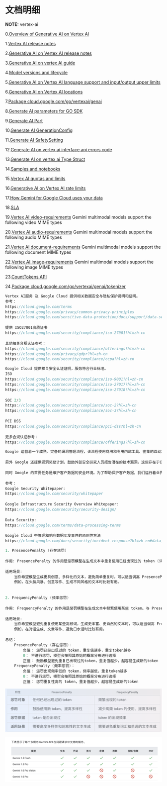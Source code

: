 # 文档明细

**NOTE:** vertex-ai

0.[Overview of Generative AI on Vertex AI](https://cloud.google.com/vertex-ai/generative-ai/docs)

1.[Vertex AI release notes](https://cloud.google.com/vertex-ai/generative-ai/docs/release-notes)

2.[Generative AI on Vertex AI release notes](https://cloud.google.com/vertex-ai/generative-ai/docs/release-notes-archive)

3.[Generative AI on vertex AI guide](https://cloud.google.com/vertex-ai/generative-ai/docs/model-reference/inference)

4.[Model versions and lifecycle](https://cloud.google.com/vertex-ai/generative-ai/docs/learn/model-versions)

5.[Generative AI on Vertex AI language support and input/output upper limits ](https://cloud.google.com/vertex-ai/generative-ai/docs/learn/models?hl=zh-cn#gemini-models)

6.[Generative AI on Vertex AI locations](https://cloud.google.com/vertex-ai/generative-ai/docs/learn/locations#middle-east)

7.[Package cloud.google.com/go/vertexai/genai](https://cloud.google.com/vertex-ai/generative-ai/docs/reference/go/latest/genai#cloud_google_com_go_vertexai_genai_Client_CreateCachedContent)

8.[Generate AI parameters for GO SDK](https://cloud.google.com/vertex-ai/generative-ai/docs/reference/rpc/google.cloud.aiplatform.v1#google.cloud.aiplatform.v1.GenerateContentResponse)

9.[Generate AI Part](//https://cloud.google.com/vertex-ai/generative-ai/docs/reference/rpc/google.cloud.aiplatform.v1#google.cloud.aiplatform.v1.Part)

10.[Generate AI GenerationConfig](https://cloud.google.com/vertex-ai/generative-ai/docs/reference/rpc/google.cloud.aiplatform.v1#google.cloud.aiplatform.v1.GenerationConfig)

11.[Generate AI SafetySetting](https://cloud.google.com/vertex-ai/generative-ai/docs/model-reference/inference#safetysetting)

12.[Generate AI on vertex ai interface api errors code](https://cloud.google.com/vertex-ai/generative-ai/docs/model-reference/api-errors)

13.[Generate AI on vertex ai Type Struct](https://cloud.google.com/go/docs/reference/cloud.google.com/go/ai/latest/generativelanguage/apiv1/generativelanguagepb#variables)

14.[Samples and notebooks](https://cloud.google.com/vertex-ai/generative-ai/docs/samples/generativeaionvertexai-stream-multimodality-basic)

15.[Vertex AI quotas and limits](https://cloud.google.com/vertex-ai/docs/quotas)

16.[Generative AI on Vertex AI rate limits](https://cloud.google.com/vertex-ai/generative-ai/docs/quotas)

17.[How Gemini for Google Cloud uses your data](https://cloud.google.com/gemini/docs/discover/data-governance)

18.[SLA](https://cloud.google.com/vertex-ai/sla?hl=en)

19.[Vertex AI video-requirements](https://cloud.google.com/vertex-ai/generative-ai/docs/multimodal/video-understanding#video-requirements) Gemini multimodal models support the following video MIME types

20.[Vertex AI audio-requirements](https://cloud.google.com/vertex-ai/generative-ai/docs/multimodal/audio-understanding#audio-requirements) Gemini multimodal models support the following audio MIME types

21.[Vertex AI document-requirements](https://cloud.google.com/vertex-ai/generative-ai/docs/multimodal/document-understanding#document-requirements) Gemini multimodal models support the following document MIME types

22.[Vertex AI image-requirements](https://cloud.google.com/vertex-ai/generative-ai/docs/multimodal/image-understanding#image-requirements) Gemini multimodal models support the following image MIME types

23.[CountTokens API](https://cloud.google.com/vertex-ai/generative-ai/docs/model-reference/count-tokens#curl)

24.[Package cloud.google.com/go/vertexai/genai/tokenizer](https://cloud.google.com/vertex-ai/generative-ai/docs/reference/go/latest/genai/tokenizer)


```go
Vertex AI服务 及 Google Cloud 提供相关数据安全与隐私保护说明和证明。
参考：
https://cloud.google.com/terms
https://cloud.google.com/privacy/common-privacy-principles
https://cloud.google.com/sensitive-data-protection/docs/support/data-security?hl=zh-cn

提供 ISO27001资质证书
https://cloud.google.com/security/compliance/iso-27001?hl=zh-cn

其他相关合规认证参考：
https://cloud.google.com/security/compliance/offerings?hl=zh-cn
https://cloud.google.com/privacy/gdpr?hl=zh-cn
https://cloud.google.com/security/compliance/ccpa?hl=zh-cn
```

```go
Google Cloud 提供相关安全认证证明，服务符合行业标准。
ISO
https://cloud.google.com/security/compliance/iso-9001?hl=zh-cn
https://cloud.google.com/security/compliance/iso-27017?hl=zh-cn
https://cloud.google.com/security/compliance/iso-27018?hl=zh-cn

SOC 2/3
https://cloud.google.com/security/compliance/soc-2?hl=zh-cn
https://cloud.google.com/security/compliance/soc-3?hl=zh-cn

PCI DSS
https://cloud.google.com/security/compliance/pci-dss?hl=zh-cn

更多合规认证参考：
https://cloud.google.com/security/compliance/offerings?hl=zh-cn
```

```go
Google 运营着一个成熟、完备的漏洞管理流程，该流程使用商用和专用内部工具、密集的自动和手动渗透工作、质量保证流程、软件安全审查和外部审计的组合来主动扫描安全威胁。漏洞管理团队负责跟踪和跟进漏洞。一旦发现需要修复的漏洞，就会记录下来，根据严重程度确定优先级，并指定所有者。漏洞管理团队会跟踪此类问题并经常跟进，直到他们能够确认问题已得到修复。Google 还与安全研究社区的成员保持联系并进行交流，以跟踪 Google 服务和开源工具中报告的问题。

另外 Google 还提供漏洞奖励计划，鼓励外部安全研究人员报告潜在的技术漏洞。这些存在于归 Google 所有的浏览器扩展程序、移动应用和 Web 应用中的漏洞，可能会影响用户数据机密性或完整性，因此 Google 鼓励此类报告并给予奖金作为奖励。

同时 Google 的首要任务是维护客户数据的安全环境。为了帮助保护客户数据，我们运行着业界领先的信息安全操作系统，该操作流程结合了严格的流程、专家级突发事件响应团队以及多层信息安全和隐私基础架构。

参考：
Google Security Whitepaper:
https://cloud.google.com/security/whitepaper

Google Infrastructure Security Overview Whitepaper:
https://cloud.google.com/security/security-design/

Data Security:
https://cloud.google.com/terms/data-processing-terms

Google Cloud 中管理和响应数据突发事件的原则性方法
https://cloud.google.com/docs/security/incident-response?hl=zh-cn#data_incident_response_process_2

```

```go
1. PresencePenalty (存在惩罚)

作用: PresencePenalty 的作用是惩罚模型在生成文本中重复使用已经出现过的 token (词或子词)。它鼓励模型尝试使用新的、之前未出现过的 token，从而提高文本的多样性。

适用场景:
    当你希望模型生成更具创意、多样化的文本，避免简单重复时，可以适当调高 PresencePenalty 的值。
    例如，在头脑风暴、创意写作、生成不同风格的文本时比较有用。


2. FrequencyPenalty (频率惩罚)

作用: FrequencyPenalty 的作用是惩罚模型在生成文本中频繁使用某些 token。与 PresencePenalty 不同，它关注的是 token 出现的次数，而不是是否出现过。它鼓励模型减少高频词的使用，从而提高文本的多样性。

适用场景:
    当你希望模型避免重复使用某些高频词，生成更丰富、更自然的文本时，可以适当调高 FrequencyPenalty 的值。
    例如，在对话生成、文章写作、避免口水话时比较有用。

总结：
    PresencePenalty (存在惩罚)：
        负值： 惩罚已经出现过的 token，重复值越多，重复token越多
        0： 不进行惩罚，模型会按照其原始的概率分布进行选择
        正值： 鼓励模型避免重复已出现过的token，重复值越少，越容易生成新的token
    FrequencyPenalty (频率惩罚)：
        负值： 惩罚出现频率低的 token，频率越低，重复token越多
        0： 不进行惩罚，模型会按照其原始的概率分布进行选择
        正值： 惩罚重复性高的 token，重复值越少，越容易生成新的token
```

![presence/frequency](presenceFrequency.png)

![image](muilModel.png)
